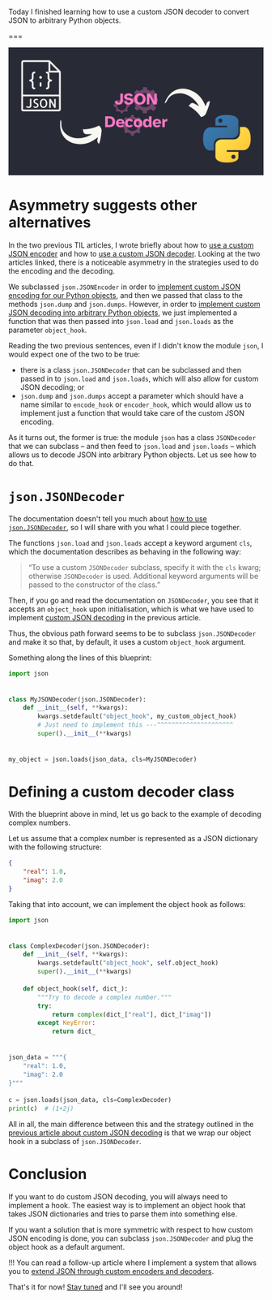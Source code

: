 Today I finished learning how to use a custom JSON decoder to convert JSON to arbitrary Python objects.

===

![A solid background with an arrow pointing to some faded gears behind the words “JSON Decoder”, which then have an arrow pointing to the Python logo.](thumbnail.png)

# Asymmetry suggests other alternatives

In the two previous TIL articles,
I wrote briefly about how to [use a custom JSON encoder][til-json-encoder]
and how to [use a custom JSON decoder][til-json-decoder].
Looking at the two articles linked,
there is a noticeable asymmetry in the strategies used to do the encoding and the decoding.

We subclassed `json.JSONEncoder` in order to [implement custom JSON encoding for our Python objects][til-json-custom-encoder],
and then we passed that class to the methods `json.dump` and `json.dumps`.
However, in order to [implement custom JSON decoding into arbitrary Python objects][til-json-custom-decoding],
we just implemented a function that was then passed into `json.load` and `json.loads` as the parameter `object_hook`.

Reading the two previous sentences, even if I didn't know the module `json`,
I would expect one of the two to be true:

 - there is a class `json.JSONDecoder` that can be subclassed and then passed in to `json.load` and `json.loads`,
 which will also allow for custom JSON decoding; or
 - `json.dump` and `json.dumps` accept a parameter which should have a name similar to `encode_hook` or `encoder_hook`,
 which would allow us to implement just a function that would take care of the custom JSON encoding.

As it turns out, the former is true:
the module `json` has a class `JSONDecoder` that we can subclass – and then feed to `json.load` and `json.loads` –
which allows us to decode JSON into arbitrary Python objects.
Let us see how to do that.


# `json.JSONDecoder`

The documentation doesn't tell you much about [how to use `json.JSONDecoder`][json-JSONDecoder],
so I will share with you what I could piece together.

The functions `json.load` and `json.loads` accept a keyword argument `cls`,
which the documentation describes as behaving in the following way:

 > “To use a custom `JSONDecoder` subclass, specify it with the `cls` kwarg; otherwise `JSONDecoder` is used. Additional keyword arguments will be passed to the constructor of the class.”

Then, if you go and read the documentation on `JSONDecoder`,
you see that it accepts an `object_hook` upon initialisation,
which is what we have used to implement [custom JSON decoding][til-json-custom-decoding] in the previous article.

Thus, the obvious path forward seems to be to subclass `json.JSONDecoder` and make it so that,
by default, it uses a custom `object_hook` argument.

Something along the lines of this blueprint:

```py
import json


class MyJSONDecoder(json.JSONDecoder):
    def __init__(self, **kwargs):
        kwargs.setdefault("object_hook", my_custom_object_hook)
        # Just need to implement this ---^^^^^^^^^^^^^^^^^^^^^
        super().__init__(**kwargs)


my_object = json.loads(json_data, cls=MyJSONDecoder)
```


# Defining a custom decoder class

With the blueprint above in mind, let us go back to the example of decoding complex numbers.

Let us assume that a complex number is represented as a JSON dictionary with the following structure:

```json
{
    "real": 1.0,
    "imag": 2.0
}
```

Taking that into account, we can implement the object hook as follows:

```py
import json


class ComplexDecoder(json.JSONDecoder):
    def __init__(self, **kwargs):
        kwargs.setdefault("object_hook", self.object_hook)
        super().__init__(**kwargs)

    def object_hook(self, dict_):
        """Try to decode a complex number."""
        try:
            return complex(dict_["real"], dict_["imag"])
        except KeyError:
            return dict_


json_data = """{
    "real": 1.0,
    "imag": 2.0
}"""

c = json.loads(json_data, cls=ComplexDecoder)
print(c)  # (1+2j)
```


All in all, the main difference between this and the strategy outlined in the [previous article about custom JSON decoding][til-json-decoder] is that we wrap our object hook in a subclass of `json.JSONDecoder`.


# Conclusion

If you want to do custom JSON decoding, you will always need to implement a hook.
The easiest way is to implement an object hook that takes JSON dictionaries and tries to parse them into something else.

If you want a solution that is more symmetric with respect to how custom JSON encoding is done,
you can subclass `json.JSONDecoder` and plug the object hook as a default argument.

!!! You can read a follow-up article where I implement a system that allows you to [extend JSON through custom encoders and decoders][extend-json].


[til-json-encoder]: /blog/til/custom-json-encoder
[til-json-custom-encoder]: /blog/til/custom-json-encoder#custom-json-encoding-of-python-objects
[til-json-decoder]: /blog/til/custom-json-decoder
[til-json-custom-decoding]: /blog/til/custom-json-decoder#custom-json-decoding-into-arbitrary-python-objects
[extend-json]: /blog/custom-json-encoder-and-decoder

[json]: https://docs.python.org/3/library/json.html
[json-JSONDecoder]: https://docs.python.org/3/library/json.html#json.JSONDecoder

That's it for now! [Stay tuned][subscribe] and I'll see you around!

[subscribe]: /subscribe
